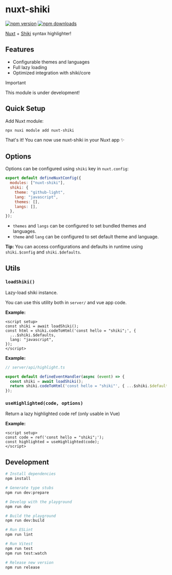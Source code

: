 # nuxt-shiki

<!-- automd:badges -->

[![npm version](https://img.shields.io/npm/v/nuxt-shiki)](https://npmjs.com/package/nuxt-shiki)
[![npm downloads](https://img.shields.io/npm/dm/nuxt-shiki)](https://npmjs.com/package/nuxt-shiki)

<!-- /automd -->

[Nuxt](https://nuxt.com/) + [Shiki](https://shiki.style/) syntax highlighter!

## Features

- Configurable themes and languages
- Full lazy loading
- Optimized integration with shiki/core

> [!IMPORTANT]
> This module is under development!

## Quick Setup

Add Nuxt module:

```bash
npx nuxi module add nuxt-shiki
```

That's it! You can now use nuxt-shiki in your Nuxt app ✨

## Options

Options can be configured using `shiki` key in `nuxt.config`:

```js
export default defineNuxtConfig({
  modules: ["nuxt-shiki"],
  shiki: {
    theme: "github-light",
    lang: "javascript",
    themes: [],
    langs: [],
  },
});
```

- `themes` and `langs` can be configured to set bundled themes and languages.
- `theme` and `lang` can be configured to set default theme and language.

**Tip:** You can access configurations and defaults in runtime using `shiki.$config` and `shiki.$defaults`.

## Utils

<!-- automd:jsdocs src=./src/runtime/index -->

### `loadShiki()`

Lazy-load shiki instance.

You can use this utility both in `server/` and vue app code.

**Example:**

```vue
<script setup>
const shiki = await loadShiki();
const html = shiki.codeToHtml('const hello = "shiki";', {
  ...$shiki.$defaults,
  lang: "javascript",
});
</script>
```

**Example:**

```ts
// server/api/highlight.ts

export default defineEventHandler(async (event) => {
  const shiki = await loadShiki();
  return shiki.codeToHtml('const hello = "shiki"', { ...$shiki.$defaults });
});
```

### `useHighlighted(code, options)`

Return a lazy highlighted code ref (only usable in Vue)

**Example:**

```vue
<script setup>
const code = ref('const hello = "shiki";');
const highlighted = useHighlighted(code);
</script>
```

<!-- /automd -->

## Development

```bash
# Install dependencies
npm install

# Generate type stubs
npm run dev:prepare

# Develop with the playground
npm run dev

# Build the playground
npm run dev:build

# Run ESLint
npm run lint

# Run Vitest
npm run test
npm run test:watch

# Release new version
npm run release
```
